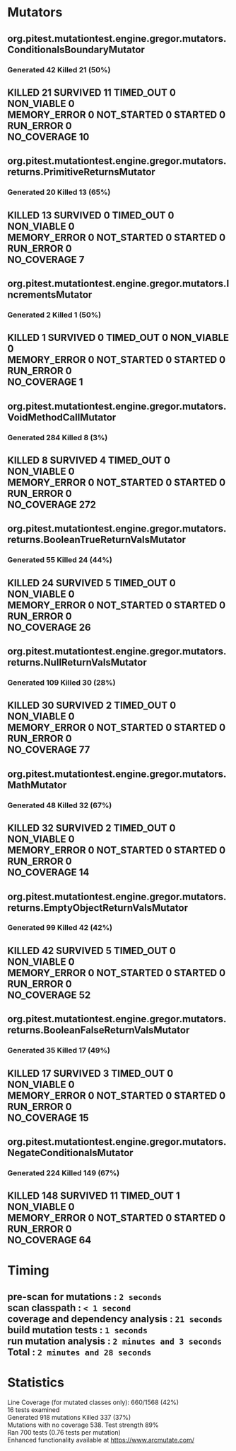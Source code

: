 # Mutators

## org.pitest.mutationtest.engine.gregor.mutators.ConditionalsBoundaryMutator
### Generated 42 Killed 21 (50%)  
KILLED 21 SURVIVED 11 TIMED_OUT 0 NON_VIABLE 0  
MEMORY_ERROR 0 NOT_STARTED 0 STARTED 0 RUN_ERROR 0  
NO_COVERAGE 10  
---
## org.pitest.mutationtest.engine.gregor.mutators.returns.PrimitiveReturnsMutator
### Generated 20 Killed 13 (65%)  
KILLED 13 SURVIVED 0 TIMED_OUT 0 NON_VIABLE 0  
MEMORY_ERROR 0 NOT_STARTED 0 STARTED 0 RUN_ERROR 0  
NO_COVERAGE 7  
---
## org.pitest.mutationtest.engine.gregor.mutators.IncrementsMutator
### Generated 2 Killed 1 (50%)
KILLED 1 SURVIVED 0 TIMED_OUT 0 NON_VIABLE 0  
MEMORY_ERROR 0 NOT_STARTED 0 STARTED 0 RUN_ERROR 0  
NO_COVERAGE 1  
---
## org.pitest.mutationtest.engine.gregor.mutators.VoidMethodCallMutator
### Generated 284 Killed 8 (3%)
KILLED 8 SURVIVED 4 TIMED_OUT 0 NON_VIABLE 0  
MEMORY_ERROR 0 NOT_STARTED 0 STARTED 0 RUN_ERROR 0  
NO_COVERAGE 272  
---
## org.pitest.mutationtest.engine.gregor.mutators.returns.BooleanTrueReturnValsMutator
### Generated 55 Killed 24 (44%)
KILLED 24 SURVIVED 5 TIMED_OUT 0 NON_VIABLE 0  
MEMORY_ERROR 0 NOT_STARTED 0 STARTED 0 RUN_ERROR 0  
NO_COVERAGE 26  
---
## org.pitest.mutationtest.engine.gregor.mutators.returns.NullReturnValsMutator
### Generated 109 Killed 30 (28%)
KILLED 30 SURVIVED 2 TIMED_OUT 0 NON_VIABLE 0  
MEMORY_ERROR 0 NOT_STARTED 0 STARTED 0 RUN_ERROR 0  
NO_COVERAGE 77  
---
## org.pitest.mutationtest.engine.gregor.mutators.MathMutator
### Generated 48 Killed 32 (67%)
KILLED 32 SURVIVED 2 TIMED_OUT 0 NON_VIABLE 0  
MEMORY_ERROR 0 NOT_STARTED 0 STARTED 0 RUN_ERROR 0  
NO_COVERAGE 14  
---
## org.pitest.mutationtest.engine.gregor.mutators.returns.EmptyObjectReturnValsMutator
### Generated 99 Killed 42 (42%)
KILLED 42 SURVIVED 5 TIMED_OUT 0 NON_VIABLE 0  
MEMORY_ERROR 0 NOT_STARTED 0 STARTED 0 RUN_ERROR 0  
NO_COVERAGE 52  
---
## org.pitest.mutationtest.engine.gregor.mutators.returns.BooleanFalseReturnValsMutator
### Generated 35 Killed 17 (49%)
KILLED 17 SURVIVED 3 TIMED_OUT 0 NON_VIABLE 0  
MEMORY_ERROR 0 NOT_STARTED 0 STARTED 0 RUN_ERROR 0  
NO_COVERAGE 15  
---
## org.pitest.mutationtest.engine.gregor.mutators.NegateConditionalsMutator
### Generated 224 Killed 149 (67%)
KILLED 148 SURVIVED 11 TIMED_OUT 1 NON_VIABLE 0  
MEMORY_ERROR 0 NOT_STARTED 0 STARTED 0 RUN_ERROR 0  
NO_COVERAGE 64  
---
# Timing
pre-scan for mutations : `2 seconds`  
scan classpath : `< 1 second`  
coverage and dependency analysis : `21 seconds`  
build mutation tests : `1 seconds`  
run mutation analysis : `2 minutes and 3 seconds`  
Total : `2 minutes and 28 seconds`
---
# Statistics
Line Coverage (for mutated classes only): 660/1568 (42%)  
16 tests examined  
Generated 918 mutations Killed 337 (37%)  
Mutations with no coverage 538. Test strength 89%  
Ran 700 tests (0.76 tests per mutation)  
Enhanced functionality available at https://www.arcmutate.com/  
